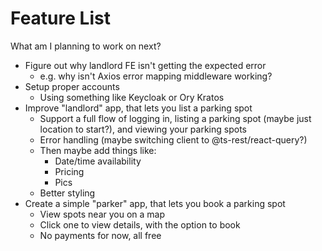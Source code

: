 # Feature List

What am I planning to work on next?

- Figure out why landlord FE isn't getting the expected error
  - e.g. why isn't Axios error mapping middleware working?
- Setup proper accounts
  - Using something like Keycloak or Ory Kratos
- Improve "landlord" app, that lets you list a parking spot
  - Support a full flow of logging in, listing a parking spot (maybe just location to start?), and viewing your parking spots
  - Error handling (maybe switching client to @ts-rest/react-query?)
  - Then maybe add things like:
    - Date/time availability
    - Pricing
    - Pics
  - Better styling
- Create a simple "parker" app, that lets you book a parking spot
  - View spots near you on a map
  - Click one to view details, with the option to book
  - No payments for now, all free
